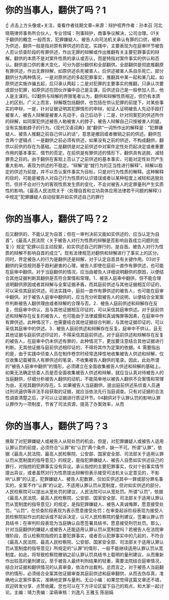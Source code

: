 # 你的当事人，翻供了吗？1

☝ 点击上方头像或+关注，查看作者往期文章~来源：辩护视界作者：孙本召 河北晓萌律师事务所合伙人，专业领域：刑事辩护，商事争议解决，公司治理。01关于翻供的概念 一般而言，犯罪嫌疑人、被告人向司法机关承认有罪的口供，被称为供述，翻供一般是指对原有罪供述的否定。实践中，主要表现为在庭审环节被告人否认侦查阶段的有罪供述，作出无罪的辩解或作出推翻有关主要犯罪事实的辩解。翻供的本质不是对案件性质的承认或否认，而是特指对案件事实的供认和否认。翻供是口供的重大变化，可分为部分翻供和全部翻供。全部翻供是彻底推翻原有罪供述，作出无罪辩解，如原供述杀死被害人，后供述被害人系自杀死亡。部分翻供分为两种情况，一是对原供述的多起犯罪事实，推翻其中某一起和某几起，如原供述实施诈骗五起，后只承认两起；二是对犯罪的主要事实的推翻，只承认次要或部分犯罪，如原供述在团伙诈骗中自己是主谋，后供述自己是一般参加人员，他人是主谋的。02翻供与辩解的界限笔者认为，翻供和辩解性质相近，但仍有本质上的区别。广义上而言，辩解既包括翻供，也包括在供认犯罪的前提下，对某些事实的申辩，一是，针对证据证明其犯罪情形的申辩，如证人证明被告人先动手殴打被害人，被告人辩解是被害人先动手，自己后动手；二是，针对同案犯的供述所作的辩解，如同案犯供述被告人勒被害人的脖子，被告人辩解自己只按被害人的腿，没有实施勒脖子的行为。《现代汉语词典》就“翻供”一词所作出的解释是：“犯罪嫌疑人、被告人推翻之前自己供认的话”，意思是撤回或者撤销之前的供述。翻供包含两个逻辑点：一是翻供之前必须有供述，如果没有之前的供述，不构成翻供，翻供以前供的存在为基础。二是翻供是对之前供述中对案件定性处罚起决定或者重要作用的基本事实、情节的否定。在前供是有罪供述的情形下，翻供具有逃脱、减轻罪责之目的。由于翻供在客观上否认了之前供述的基本事实，可能对定性处罚产生重大影响，表现为供述的不稳定。“辩解”是“就行为的正当性进行解释”。辩解以稳定的供述为前提，并不以否认案件事实为目标，只是对行为性质的解释。这种解释的目的，可能是被告人对自己行为性质的认识错误或者以某种程度上减轻和逃脱处罚，但并不会对行为的客观性质发生质的变化，不会对被告人的定罪量刑产生实质性的影响。《最高人民法院关于〈处理自首和立功具体应用法律若干问题的解释〉》中规定“犯罪嫌疑人自动投案并如实供述自己的罪行

# 你的当事人，翻供了吗？2

后又翻供的，不能认定为自首；但在一审判决前又能如实供述的，应当认定为自首”。《最高人民法院〈关于被告人对行为性质的辩解是否影响自首成立问题的批复〉》规定“犯罪以后主动投案，如实供述自己的罪行的，是自首。被告人对行为性质的辩解不影响自首的成立”。现有法律规范对翻供和辩解进行了事实上的区分。同时，界定被告人的行为是翻供还是辩解，对于认定自首具有关键作用。03对于翻供的采信规则基于趋利避害的心理，被告人即使在庭前一直作有罪供述，也可能在庭审中翻供。对于当庭翻供的情况，应当由被告人详细说明翻供的原因，以便结合其他证据判断其翻供是否符合案情和常理。1．被告人庭审中翻供，但不能合理说明翻供原因或者其辩解与全案证据矛盾，而其庭前供述与其他证据相互印证的，可以采信其庭前供述。司法实践中，庭前一直作有罪供述的被告人，也可能在庭审中翻供。对于被告人庭审中翻供的，应当充分听取被告人的说明，以便结合全案案件判断被告人翻供理由或者辩解的合理与否。2．被告人庭前供述和辩解存在反复，但庭审中供认，且与其他证据相互印证的，可以采信其庭审供述。对于庭前供述和辩解存在反复的被告人，也可能由于法律威慑和真诚悔罪等因素，在庭审中作有罪供述。此种情况下，也需要结合其他证据综合判断，与其他证据印证的，可以采信其庭审中的供述。3．被告人庭前供述和辩解存在反复，庭审中不供认，且无其他证据与庭前供述印证的，不得采信其庭前供述。对于庭前供述和辩解存在反复的被告人，在庭审中仍未供述有罪的，此种情况下，更加要注意结合其他证据进行判断。无其他证据与庭前供述相印证的，不得将其作为定案的依据。4. 需要指出的是，由于实践中侦查人员在制作卷宗时经常选择性地收集被告人供述和辩解，仅仅收集记载被告人有罪供述的笔录，不收集被告人翻供的笔录。因此，此处所谓的“被告人庭审中翻供”的情形，必须建立在全面收集被告人供述和辩解的基础上。如果无法确定侦查人员是否全面收集被告人供述和辩解，就应当认真对待被告人的当庭翻供，仔细分析被告人翻供的动机，不能简单地以被告人翻供不合案情和常理为由，无视其翻供的存在。5. 如果被告人当庭翻供，提出庭前供述系侦查人员通过刑讯逼供等非法手段获取的证据，就应当依法先行当庭调查。只有对证据的合法性调查清楚之后，才可以让证据进行质证环节。04翻供对于认罪认罚的影响认罪认罪作为一项制度，节省了司法资源，提高了办案效率，从而

# 你的当事人，翻供了吗？3

换取了对犯罪嫌疑人或被告人从轻处罚的机会。但是，对犯罪嫌疑人或被告人适用认罪认罚的前提，必须符合“认罪”和“认罚”两个条件，缺一不可。所谓“认罪”，依据《最高人民法院、最高人民检察院、公安部、国家安全部、司法部关于适用认罪认罚从宽制度的指导意见》的规定，是指犯罪嫌疑人、被告人自愿如实供述自己的罪行，对指控的犯罪事实没有异议。承认指控的主要犯罪事实，仅对个别事实情节提出异议，或者虽然对行为性质提出辩解但表示接受司法机关认定意见的，不影响“认罪”的认定。犯罪嫌疑人、被告人犯数罪，仅如实供述其中一罪或部分罪名事实的，全案不作“认罪”的认定，不适用认罪认罚从宽制度，但对如实供述的部分，人民检察院可以提出从宽处罚的建议，人民法院可以从宽处罚。所谓“认罚”，依据《最高人民法院、最高人民检察院、公安部、国家安全部、司法部关于适用认罪认罚从宽制度的指导意见》的规定，是指犯罪嫌疑人、被告人真诚悔罪，愿意接受处罚。“认罚”，在侦查阶段表现为表示愿意接受处罚；在审查起诉阶段表现为接受人民检察院拟作出的起诉或不起诉决定，认可人民检察院的量刑建议，签署认罪认罚具结书；在审判阶段表现为当庭确认自愿签署具结书，愿意接受刑罚处罚。那么，针对当庭翻供的嫌疑人或被告人还能适用认罪认罚从宽制度吗？若被告人在法院审理阶段，否认检察院指控的主要犯罪事实，或者否认犯罪事实中的几起的，不符合《最高人民法院、最高人民检察院、公安部、国家安全部、司法部关于适用认罪认罚从宽制度的指导意见》所规定的“认罪”的情形，一般不能继续适用认罪认罚从宽制度。如此，将导致检察院撤销之前认罪认罚具结书上载明的量刑建议，从而重新作出较高的量刑建议。至于被告人最终判刑结果的轻重，需要法院结合庭审情况，结合对证据和翻供情况的认真审查，依法作出裁判。总而言之，对于被告人当庭翻供的情形，必须结合全案其他证据审查其庭前供述和庭审翻供，从而去伪存真，准确地认定案件事实，准确地定罪与量刑。无讼小编：如果您觉得这篇文章还不错，欢迎转发分享、点赞收藏，您也可以在下方评论区留下自己的观点，和大家一起讨论。主编：靖力责编：梁萌审核：刘逸凡 王雅玉 陈丽娟


